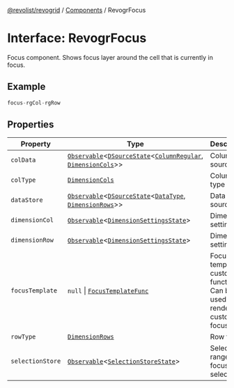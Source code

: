 [@revolist/revogrid](README.md) / [Components](Namespace.Components.md) / RevogrFocus

# Interface: RevogrFocus

Focus component. Shows focus layer around the cell that is currently in focus.

## Example

```ts
focus-rgCol-rgRow
```

## Properties

| Property | Type | Description | Defined in |
| ------ | ------ | ------ | ------ |
| `colData` | [`Observable`](TypeAlias.Observable.md)\<[`DSourceState`](TypeAlias.DSourceState.md)\<[`ColumnRegular`](Interface.ColumnRegular.md), [`DimensionCols`](TypeAlias.DimensionCols.md)\>\> | Column source | [src/components.d.ts:456](https://github.com/revolist/revogrid/blob/af3362245c6506a51c4b9ff572c0e5ce6908767a/src/components.d.ts#L456) |
| `colType` | [`DimensionCols`](TypeAlias.DimensionCols.md) | Column type | [src/components.d.ts:460](https://github.com/revolist/revogrid/blob/af3362245c6506a51c4b9ff572c0e5ce6908767a/src/components.d.ts#L460) |
| `dataStore` | [`Observable`](TypeAlias.Observable.md)\<[`DSourceState`](TypeAlias.DSourceState.md)\<[`DataType`](TypeAlias.DataType.md), [`DimensionRows`](TypeAlias.DimensionRows.md)\>\> | Data rows source | [src/components.d.ts:464](https://github.com/revolist/revogrid/blob/af3362245c6506a51c4b9ff572c0e5ce6908767a/src/components.d.ts#L464) |
| `dimensionCol` | [`Observable`](TypeAlias.Observable.md)\<[`DimensionSettingsState`](Interface.DimensionSettingsState.md)\> | Dimension settings X | [src/components.d.ts:468](https://github.com/revolist/revogrid/blob/af3362245c6506a51c4b9ff572c0e5ce6908767a/src/components.d.ts#L468) |
| `dimensionRow` | [`Observable`](TypeAlias.Observable.md)\<[`DimensionSettingsState`](Interface.DimensionSettingsState.md)\> | Dimension settings Y | [src/components.d.ts:472](https://github.com/revolist/revogrid/blob/af3362245c6506a51c4b9ff572c0e5ce6908767a/src/components.d.ts#L472) |
| `focusTemplate` | `null` \| [`FocusTemplateFunc`](TypeAlias.FocusTemplateFunc.md) | Focus template custom function. Can be used to render custom focus layer. | [src/components.d.ts:476](https://github.com/revolist/revogrid/blob/af3362245c6506a51c4b9ff572c0e5ce6908767a/src/components.d.ts#L476) |
| `rowType` | [`DimensionRows`](TypeAlias.DimensionRows.md) | Row type | [src/components.d.ts:480](https://github.com/revolist/revogrid/blob/af3362245c6506a51c4b9ff572c0e5ce6908767a/src/components.d.ts#L480) |
| `selectionStore` | [`Observable`](TypeAlias.Observable.md)\<[`SelectionStoreState`](TypeAlias.SelectionStoreState.md)\> | Selection, range, focus for selection | [src/components.d.ts:484](https://github.com/revolist/revogrid/blob/af3362245c6506a51c4b9ff572c0e5ce6908767a/src/components.d.ts#L484) |

